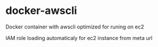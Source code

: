 # docker-awscli
Docker container with awscli optimized for runing on ec2

IAM role loading automaticaly for ec2 instance from meta url
